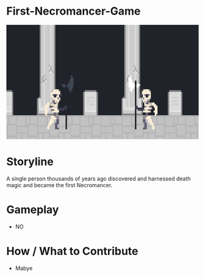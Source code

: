 # First-Necromancer-Game
<p align="left">
 <p align="center">
 <img width="900" height="300" src="/media/512YhoQNWf.gif">
</p>
<p align="left">  

# Storyline  
A single person thousands of years ago discovered and harnessed death magic and became the first Necromancer.

# Gameplay
* NO
# How / What to Contribute
* Mabye
